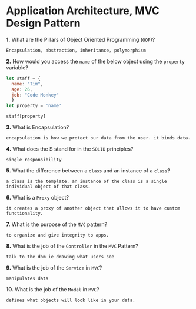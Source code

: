 # Application Architecture, MVC Design Pattern

**1.** What are the Pillars of Object Oriented Programming (`OOP`)?
<!-- enter you answer in the space below -->
```
Encapsulation, abstraction, inheritance, polymorphism
```
**2.** How would you access the `name` of the below object using the `property` variable?
```js
let staff = {
  name: "Tim",
  age: 26,
  job: "Code Monkey"
  }
let property = 'name'
```
<!-- enter you answer in the space below -->
```
staff[property]
```
**3.** What is Encapsulation?
<!-- enter you answer in the space below -->
```
encapsulation is how we protect our data from the user. it binds data.
```
**4.** What does the S stand for in the `SOLID` principles?
<!-- enter you answer in the space below -->
```
single responsibility
```
**5.** What the difference between a `class` and an instance of a `class`?
<!-- enter you answer in the space below -->
```
a class is the template. an instance of the class is a single individual object of that class.
```
**6.** What is a `Proxy` object?
<!-- enter you answer in the space below -->
```
it creates a proxy of another object that allows it to have custom functionality.
```

**7.** What is the purpose of the `MVC` pattern?
<!-- enter you answer in the space below -->
```
to organize and give integrity to apps.
```
**8.** What is the job of the `Controller` in the `MVC` Pattern?
<!-- enter you answer in the space below -->
```
talk to the dom ie drawing what users see
```

**9.** What is the job of the `Service` in `MVC`?
<!-- enter you answer in the space below -->
```
manipulates data
```
**10.** What is the job of the `Model` in `MVC`?
<!-- enter you answer in the space below -->
```
defines what objects will look like in your data.
```

